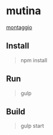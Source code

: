 # mutina

[montaggio](https://amaca.github.io/mutina/)

## Install
> npm install

## Run
> gulp


## Build
> gulp start

